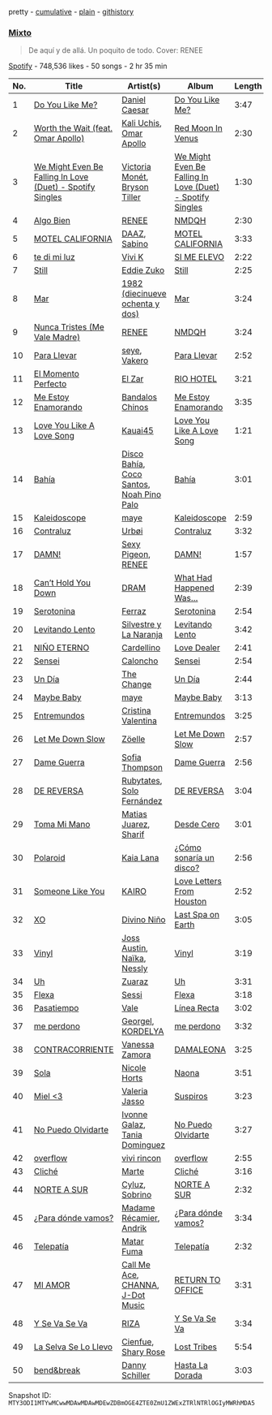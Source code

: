 pretty - [cumulative](/playlists/cumulative/37i9dQZF1DX7qRKBHjmYIE.md) - [plain](/playlists/plain/37i9dQZF1DX7qRKBHjmYIE) - [githistory](https://github.githistory.xyz/mackorone/spotify-playlist-archive/blob/main/playlists/plain/37i9dQZF1DX7qRKBHjmYIE)

### [Mixto](https://open.spotify.com/playlist/37i9dQZF1DX7qRKBHjmYIE)

> De aquí y de allá\. Un poquito de todo\. Cover: RENEE

[Spotify](https://open.spotify.com/user/spotify) - 748,536 likes - 50 songs - 2 hr 35 min

| No. | Title | Artist(s) | Album | Length |
|---|---|---|---|---|
| 1 | [Do You Like Me?](https://open.spotify.com/track/6q4yusLwjDYEcF6jXHdt7J) | [Daniel Caesar](https://open.spotify.com/artist/20wkVLutqVOYrc0kxFs7rA) | [Do You Like Me?](https://open.spotify.com/album/1Jlpz65a64XDxwAVjufFUG) | 3:47 |
| 2 | [Worth the Wait \(feat\. Omar Apollo\)](https://open.spotify.com/track/6V91Cctseyb8yz67YQMDw3) | [Kali Uchis](https://open.spotify.com/artist/1U1el3k54VvEUzo3ybLPlM), [Omar Apollo](https://open.spotify.com/artist/5FxD8fkQZ6KcsSYupDVoSO) | [Red Moon In Venus](https://open.spotify.com/album/5OZ44LaqZbpP3m9B3oT8br) | 2:30 |
| 3 | [We Might Even Be Falling In Love \(Duet\) \- Spotify Singles](https://open.spotify.com/track/0wOtc2nY3NOohp4xSwOyTN) | [Victoria Monét](https://open.spotify.com/artist/63XBtGSEZINSyXylZxEUbv), [Bryson Tiller](https://open.spotify.com/artist/2EMAnMvWE2eb56ToJVfCWs) | [We Might Even Be Falling In Love \(Duet\) \- Spotify Singles](https://open.spotify.com/album/05gJU1eQhBHXYUXrGSFBWG) | 1:30 |
| 4 | [Algo Bien](https://open.spotify.com/track/6k2HTT8CqCUWlEG7saWg0r) | [RENEE](https://open.spotify.com/artist/2pbO2XyPJGWz2s0OZeD4pR) | [NMDQH](https://open.spotify.com/album/7KYZNT0JZ9weEI9MOb8a7x) | 2:30 |
| 5 | [MOTEL CALIFORNIA](https://open.spotify.com/track/2YaAk5IAyTMk40RMqCPP87) | [DAAZ](https://open.spotify.com/artist/3EmNguRllf32GJRqIKnD0C), [Sabino](https://open.spotify.com/artist/0zgFL90nGTrH2iOMD8Vysy) | [MOTEL CALIFORNIA](https://open.spotify.com/album/2UASGQROe47zGr0SJRukjO) | 3:33 |
| 6 | [te di mi luz](https://open.spotify.com/track/66xdsJEW1KSeWi2rFmB7QF) | [Vivi K](https://open.spotify.com/artist/4WSOtiDdjEIvAAK6HqvdUg) | [SI ME ELEVO](https://open.spotify.com/album/5x1uFs84xX2MnzCaB7Uvkr) | 2:22 |
| 7 | [Still](https://open.spotify.com/track/7gSsxz2pwDARRVCJW1o6tR) | [Eddie Zuko](https://open.spotify.com/artist/4AxSQnOMPd42KI149MWsub) | [Still](https://open.spotify.com/album/73QwJc0tXAC3aRymPfphH3) | 2:25 |
| 8 | [Mar](https://open.spotify.com/track/36GdqHlWkFlj4rreFMcLnQ) | [1982 \(diecinueve ochenta y dos\)](https://open.spotify.com/artist/5TM0RQvmHVybWPQtQHoTd4) | [Mar](https://open.spotify.com/album/1H7m8mnXKA0nhGNBQWhdid) | 3:24 |
| 9 | [Nunca Tristes \(Me Vale Madre\)](https://open.spotify.com/track/6VfjKPhMwcPJYTBgB3k7xo) | [RENEE](https://open.spotify.com/artist/2pbO2XyPJGWz2s0OZeD4pR) | [NMDQH](https://open.spotify.com/album/7KYZNT0JZ9weEI9MOb8a7x) | 3:24 |
| 10 | [Para Llevar](https://open.spotify.com/track/3AhT5jxJpA6hVDgSgkrr3l) | [seye](https://open.spotify.com/artist/73KizolhbyyKC9d9xtK3VT), [Vakero](https://open.spotify.com/artist/5rlwbF5flU2JCmAzV5Obu0) | [Para Llevar](https://open.spotify.com/album/4WElfalmHN3xVtVcMJJxNW) | 2:52 |
| 11 | [El Momento Perfecto](https://open.spotify.com/track/7LUepo06YjPnIoDVmiwYlJ) | [El Zar](https://open.spotify.com/artist/1cj1ov4uZ0Htsx9PWDpNvi) | [RIO HOTEL](https://open.spotify.com/album/39X3Jhsy9oT9XzgoUDs5P9) | 3:21 |
| 12 | [Me Estoy Enamorando](https://open.spotify.com/track/56IhOJAcMc28qxDqjmuwJC) | [Bandalos Chinos](https://open.spotify.com/artist/0wn2qDKzeFlhjRUtJAwJjp) | [Me Estoy Enamorando](https://open.spotify.com/album/290mTa3886xNkEyOVtC53k) | 3:35 |
| 13 | [Love You Like A Love Song](https://open.spotify.com/track/3Ge27Zxv9DLpYenWdoUyVJ) | [Kauai45](https://open.spotify.com/artist/01veRCzqGIkUMo7L5PyBAD) | [Love You Like A Love Song](https://open.spotify.com/album/52oyEMc0XE02mCIGFJ1bys) | 1:21 |
| 14 | [Bahía](https://open.spotify.com/track/03qTulY2kLiHtDAPle9Kni) | [Disco Bahía](https://open.spotify.com/artist/31Wb354M8kymhMPAvwF7I4), [Coco Santos](https://open.spotify.com/artist/1RE9sQKBfhkaeNVSJ0q6Sg), [Noah Pino Palo](https://open.spotify.com/artist/5AxhSiFtedc06KsccxoC21) | [Bahía](https://open.spotify.com/album/7KzRg7ILqnaKK3XtxtgGp3) | 3:01 |
| 15 | [Kaleidoscope](https://open.spotify.com/track/0kJqmEL3UbprAkBSFBdZY4) | [maye](https://open.spotify.com/artist/5ti5FPHgtaSf15KcUisZMt) | [Kaleidoscope](https://open.spotify.com/album/79xNVQyhJnZpOZj6hrABvd) | 2:59 |
| 16 | [Contraluz](https://open.spotify.com/track/1sVBiZA6OMCQYAaryp5Gbe) | [Urbøi](https://open.spotify.com/artist/4THv7qQa82UNW5DTtEqNOy) | [Contraluz](https://open.spotify.com/album/3Gxm7cLKDllPSHUR1sEDyA) | 3:32 |
| 17 | [DAMN!](https://open.spotify.com/track/1uGCxUV2OJngJan7DKjGCo) | [Sexy Pigeon](https://open.spotify.com/artist/4gnQSPui3dzrkaFdf18P6U), [RENEE](https://open.spotify.com/artist/2pbO2XyPJGWz2s0OZeD4pR) | [DAMN!](https://open.spotify.com/album/6ISGikUMrS710I2NF5Ityr) | 1:57 |
| 18 | [Can’t Hold You Down](https://open.spotify.com/track/61dlOsLjABToOe5RzZ5Dqf) | [DRAM](https://open.spotify.com/artist/5M0lbkGluOPXLeFjApw8r8) | [What Had Happened Was…](https://open.spotify.com/album/0wDMdN0ayHzxKladaKwctq) | 2:39 |
| 19 | [Serotonina](https://open.spotify.com/track/0z6PsOx006lQADQl3gB5YC) | [Ferraz](https://open.spotify.com/artist/01VsXNrszWERedrdHgRVH2) | [Serotonina](https://open.spotify.com/album/6D6hmtCKwlBSD5gqxUUMiP) | 2:54 |
| 20 | [Levitando Lento](https://open.spotify.com/track/2uQRhJo29IQVKiUUmYLqTm) | [Silvestre y La Naranja](https://open.spotify.com/artist/1hE5imhaIrCEKoHLHW9aCO) | [Levitando Lento](https://open.spotify.com/album/35erxSQT8lds419FlnC6WP) | 3:42 |
| 21 | [NIÑO ETERNO](https://open.spotify.com/track/01QtjLgSh2PXid128hIWiB) | [Cardellino](https://open.spotify.com/artist/7HFja6X48hWE58m3pQnGV0) | [Love Dealer](https://open.spotify.com/album/04tuh57qYcWnXDzvjxBLHp) | 2:41 |
| 22 | [Sensei](https://open.spotify.com/track/2KZPFCkQWT7Wt6OS4bPaF6) | [Caloncho](https://open.spotify.com/artist/2z3KntXLyEF5Lvz1kpdBoA) | [Sensei](https://open.spotify.com/album/4UmvMCp8mznPpqY65qKz5X) | 2:54 |
| 23 | [Un Día](https://open.spotify.com/track/2g2VPxPZTKVr7Vzbi9KSF9) | [The Change](https://open.spotify.com/artist/0zIwbOKRX5V7rdUMsjX9dK) | [Un Día](https://open.spotify.com/album/0PW9vbpQvymPkiXvz8RycK) | 2:44 |
| 24 | [Maybe Baby](https://open.spotify.com/track/2SAIOfbBGw6Vvt8sW3qkP2) | [maye](https://open.spotify.com/artist/5ti5FPHgtaSf15KcUisZMt) | [Maybe Baby](https://open.spotify.com/album/3Nv4qF7y94KVdKMXoBYW1B) | 3:13 |
| 25 | [Entremundos](https://open.spotify.com/track/1usku2SDrwW0738LbRyGkk) | [Cristina Valentina](https://open.spotify.com/artist/3pC5RVO04pJTFcp5xxdXaV) | [Entremundos](https://open.spotify.com/album/5FOPdtLOMGEqGd47N3np4X) | 3:25 |
| 26 | [Let Me Down Slow](https://open.spotify.com/track/4cNEDhDs7WYKdYfEqQePVG) | [Zöelle](https://open.spotify.com/artist/4ejqWoCUdomzmXtgNJvXbl) | [Let Me Down Slow](https://open.spotify.com/album/7oTuz8OVNUqLSjRzjRubwz) | 2:57 |
| 27 | [Dame Guerra](https://open.spotify.com/track/1gmfe3QPovAq7jvHXGwXEa) | [Sofia Thompson](https://open.spotify.com/artist/20OEbPt9V1o5T7jo1ZLGdK) | [Dame Guerra](https://open.spotify.com/album/0WczcRttRVj6UIoAO8HSnN) | 2:56 |
| 28 | [DE REVERSA](https://open.spotify.com/track/0q6JxbQUTLb1MVE3ucpDFW) | [Rubytates](https://open.spotify.com/artist/2Mk7yrY8Dt93tvVhyxh8Zj), [Solo Fernández](https://open.spotify.com/artist/0bvP91QlkYvAFP71Cw6PkM) | [DE REVERSA](https://open.spotify.com/album/37gbLafAooDbpx7AqX9O2B) | 3:04 |
| 29 | [Toma Mi Mano](https://open.spotify.com/track/74LJQw9zLK4lzoM8XbMF5W) | [Matias Juarez](https://open.spotify.com/artist/0DTBJHXaPCzSHR5aa0ezZf), [Sharif](https://open.spotify.com/artist/5pIapcAHb6WV4fUjfQchMf) | [Desde Cero](https://open.spotify.com/album/0mu3YWwHifRp0U6Dd7ghgO) | 3:01 |
| 30 | [Polaroid](https://open.spotify.com/track/2FUsz4y7BNzWomZjvK9ebT) | [Kaia Lana](https://open.spotify.com/artist/2w1kIJBDjYnpHHVLiTn3FJ) | [¿Cómo sonaría un disco?](https://open.spotify.com/album/5ceNhJg1s3D5sm49J9kLHI) | 2:56 |
| 31 | [Someone Like You](https://open.spotify.com/track/4zWRy2rJL6sdy7k8XBq7lb) | [KAIRO](https://open.spotify.com/artist/74fcIBekHLf4hucCT3My0v) | [Love Letters From Houston](https://open.spotify.com/album/1i0V76TeMcJdy8G5jcMjkI) | 2:52 |
| 32 | [XO](https://open.spotify.com/track/7Hv1cgxfZs6pswYKvh0tDJ) | [Divino Niño](https://open.spotify.com/artist/2O2KJngZ80ZTK71HamDNYi) | [Last Spa on Earth](https://open.spotify.com/album/0Wcevqdyy01R4lGtAYoleB) | 3:05 |
| 33 | [Vinyl](https://open.spotify.com/track/0Ur2jPXAlhxF2mFEXn2HLi) | [Joss Austin](https://open.spotify.com/artist/2NKDYt1C1JET13SHsFYXbv), [Naïka](https://open.spotify.com/artist/4tk2WUKBOS9nKZj7bPQIXT), [Nessly](https://open.spotify.com/artist/6POMCYQE1sq1BJ8FnAvTA8) | [Vinyl](https://open.spotify.com/album/27C3SWGsHSMVuZr6hPYAIv) | 3:19 |
| 34 | [Uh](https://open.spotify.com/track/4O2kPvcDfNAJbCA2Lc8l3D) | [Zuaraz](https://open.spotify.com/artist/4TtZLRWNlqoLHQXJLIU8Ch) | [Uh](https://open.spotify.com/album/3L1yuiFJh0ylDphqb8JKFt) | 3:31 |
| 35 | [Flexa](https://open.spotify.com/track/7dHS8dBVEZc3xP7jfm7g6u) | [Sessi](https://open.spotify.com/artist/6aPCzcaD2zGsu387By8SZX) | [Flexa](https://open.spotify.com/album/4ap1rTmDR8Xubn6Crx0EbR) | 3:18 |
| 36 | [Pasatiempo](https://open.spotify.com/track/5Zc09qHPIIo4vJkYeCfixc) | [Vale](https://open.spotify.com/artist/22p8vOZwMABvl5qt2nZHWD) | [Línea Recta](https://open.spotify.com/album/19Gt3qUgfakD1rVw82iyzL) | 3:02 |
| 37 | [me perdono](https://open.spotify.com/track/0Srk7bCTje83WDSiknSXQy) | [Georgel](https://open.spotify.com/artist/0K8M0RUbeMZscUCj1Mb24j), [KORDELYA](https://open.spotify.com/artist/3JmbGjGpi55FRnjvjH9ljV) | [me perdono](https://open.spotify.com/album/4TR5qYz8iLFlQLy1NUDn1V) | 3:32 |
| 38 | [CONTRACORRIENTE](https://open.spotify.com/track/1hxyGrsOZYyJM2NvwtDDIE) | [Vanessa Zamora](https://open.spotify.com/artist/3IZxs4ZukiitIk8vkAPAxC) | [DAMALEONA](https://open.spotify.com/album/4CtZOAq6nHz4nw6vKqeSkL) | 3:25 |
| 39 | [Sola](https://open.spotify.com/track/3JqDfnSgtwbw8jiTEr4Zvf) | [Nicole Horts](https://open.spotify.com/artist/1PdyY069YiAkmKdnx6odux) | [Naona](https://open.spotify.com/album/2AnXB8xGLsYu3m0Wk1frHd) | 3:51 |
| 40 | [Miel <3](https://open.spotify.com/track/4DjuqRQQIBLkOz9S6MN28t) | [Valeria Jasso](https://open.spotify.com/artist/4JTbF9feswVonYL7fHSVCh) | [Suspiros](https://open.spotify.com/album/67kgDdEZm4L3H1O67WYLXg) | 3:23 |
| 41 | [No Puedo Olvidarte](https://open.spotify.com/track/1n6HUdzct5wsH4xUvPgwnF) | [Ivonne Galaz](https://open.spotify.com/artist/3YXGxdYldEXVVlCdCkFD5G), [Tania Dominguez](https://open.spotify.com/artist/1GijCBCaciNgWn7Z0HeZ7v) | [No Puedo Olvidarte](https://open.spotify.com/album/07zsPKA92ljSmL6X6jNE4Y) | 3:27 |
| 42 | [overflow](https://open.spotify.com/track/54Emsvj9A1qPH6zXOafruV) | [vivi rincon](https://open.spotify.com/artist/7G3PkBcNf57mBBK1qYA1iE) | [overflow](https://open.spotify.com/album/4Npxh394iWsnecaWncrvJU) | 2:55 |
| 43 | [Cliché](https://open.spotify.com/track/1IeIu8G0uzcrDKl2l6eg99) | [Marte](https://open.spotify.com/artist/3O2mT8DFtMzB6ptxFXdpHm) | [Cliché](https://open.spotify.com/album/7dcFO10Q12E0n1AAtv6c4E) | 3:16 |
| 44 | [NORTE A SUR](https://open.spotify.com/track/2ghoM5KMSQUOGW0VAVaTvF) | [Cyluz](https://open.spotify.com/artist/6B2ybhyaJT5yd7V5dMX8BQ), [Sobrino](https://open.spotify.com/artist/0vEEYg1cJscAAw4sekHSOf) | [NORTE A SUR](https://open.spotify.com/album/0Cfa8A3NCWF9pgPKZHbgOO) | 2:32 |
| 45 | [¿Para dónde vamos?](https://open.spotify.com/track/51Eock8moiROVuwifuovBF) | [Madame Récamier](https://open.spotify.com/artist/2rNCZVyZwtSaTI1HGj8LFD), [Andrik](https://open.spotify.com/artist/2EQprQtkdtAXyg6PsQl4Wp) | [¿Para dónde vamos?](https://open.spotify.com/album/66Juh4grDFoKjsWAoRbJLL) | 3:34 |
| 46 | [Telepatía](https://open.spotify.com/track/4YEUKmi4Er6HLPaq39d40E) | [Matar Fuma](https://open.spotify.com/artist/5QtJsmPyO7fPTh5wZzebTZ) | [Telepatía](https://open.spotify.com/album/69q7aG1EAc5SQrT7KAmEM1) | 2:32 |
| 47 | [MI AMOR](https://open.spotify.com/track/0pRRA68mFH6sIhLsenSit9) | [Call Me Ace](https://open.spotify.com/artist/4FKGHM8GGbuP6XIAUoNShM), [CHANNA](https://open.spotify.com/artist/0eWYvUXSchDSbrUvvNcPvp), [J\-Dot Music](https://open.spotify.com/artist/5zNLBBmJp8f1OWisLEIqXw) | [RETURN TO OFFICE](https://open.spotify.com/album/0CxeKUMjFYN38iZRDQbsSO) | 3:31 |
| 48 | [Y Se Va Se Va](https://open.spotify.com/track/41REIlLGInOYQpwcv9AH6x) | [RIZA](https://open.spotify.com/artist/710CMv31X4B1WF2nruibK1) | [Y Se Va Se Va](https://open.spotify.com/album/31dwAkGkz6VQGfe7KXlMr6) | 3:34 |
| 49 | [La Selva Se Lo Llevo](https://open.spotify.com/track/7HbliIqpMum8pNhGTB9hz0) | [Cienfue](https://open.spotify.com/artist/0hPQfsafhd7umQTz29DCiT), [Shary Rose](https://open.spotify.com/artist/0Fy1mYuGtX0RBAraYKsJId) | [Lost Tribes](https://open.spotify.com/album/4x6FWqKuw1ruzP8IcdiuFm) | 5:54 |
| 50 | [bend&break](https://open.spotify.com/track/5K3ULL04iSyZo0on8cBkHt) | [Danny Schiller](https://open.spotify.com/artist/6Jrjs10cg0Sf0uMzLjfraC) | [Hasta La Dorada](https://open.spotify.com/album/0A0Ez9RZ22c9NWW9pVm5d1) | 3:03 |

Snapshot ID: `MTY3ODI1MTYwMCwwMDAwMDAwMDEwZDBmOGE4ZTE0ZmU1ZWExZTRlNTRlOGIyMWRhMDA5`
